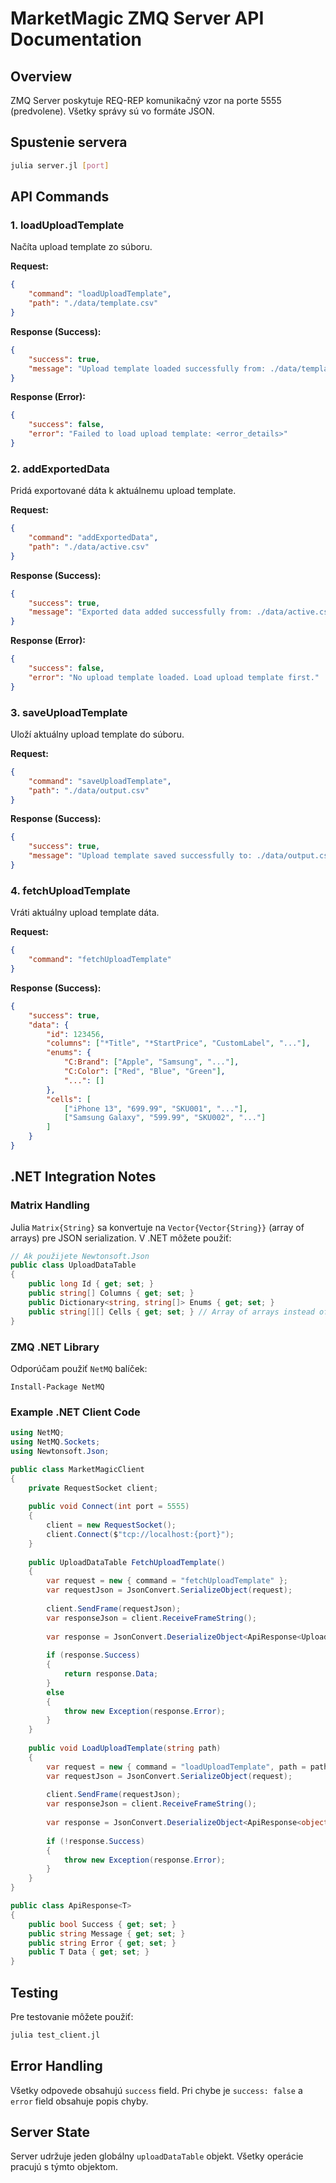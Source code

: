 # MarketMagic ZMQ Server API Documentation

## Overview
ZMQ Server poskytuje REQ-REP komunikačný vzor na porte 5555 (predvolene). Všetky správy sú vo formáte JSON.

## Spustenie servera
```bash
julia server.jl [port]
```

## API Commands

### 1. loadUploadTemplate
Načíta upload template zo súboru.

**Request:**
```json
{
    "command": "loadUploadTemplate",
    "path": "./data/template.csv"
}
```

**Response (Success):**
```json
{
    "success": true,
    "message": "Upload template loaded successfully from: ./data/template.csv"
}
```

**Response (Error):**
```json
{
    "success": false,
    "error": "Failed to load upload template: <error_details>"
}
```

### 2. addExportedData
Pridá exportované dáta k aktuálnemu upload template.

**Request:**
```json
{
    "command": "addExportedData",
    "path": "./data/active.csv"
}
```

**Response (Success):**
```json
{
    "success": true,
    "message": "Exported data added successfully from: ./data/active.csv"
}
```

**Response (Error):**
```json
{
    "success": false,
    "error": "No upload template loaded. Load upload template first."
}
```

### 3. saveUploadTemplate
Uloží aktuálny upload template do súboru.

**Request:**
```json
{
    "command": "saveUploadTemplate",
    "path": "./data/output.csv"
}
```

**Response (Success):**
```json
{
    "success": true,
    "message": "Upload template saved successfully to: ./data/output.csv"
}
```

### 4. fetchUploadTemplate
Vráti aktuálny upload template dáta.

**Request:**
```json
{
    "command": "fetchUploadTemplate"
}
```

**Response (Success):**
```json
{
    "success": true,
    "data": {
        "id": 123456,
        "columns": ["*Title", "*StartPrice", "CustomLabel", "..."],
        "enums": {
            "C:Brand": ["Apple", "Samsung", "..."],
            "C:Color": ["Red", "Blue", "Green"],
            "...": []
        },
        "cells": [
            ["iPhone 13", "699.99", "SKU001", "..."],
            ["Samsung Galaxy", "599.99", "SKU002", "..."]
        ]
    }
}
```

## .NET Integration Notes

### Matrix Handling
Julia `Matrix{String}` sa konvertuje na `Vector{Vector{String}}` (array of arrays) pre JSON serialization. V .NET môžete použiť:

```csharp
// Ak použijete Newtonsoft.Json
public class UploadDataTable
{
    public long Id { get; set; }
    public string[] Columns { get; set; }
    public Dictionary<string, string[]> Enums { get; set; }
    public string[][] Cells { get; set; } // Array of arrays instead of matrix
}
```

### ZMQ .NET Library
Odporúčam použiť `NetMQ` balíček:
```
Install-Package NetMQ
```

### Example .NET Client Code
```csharp
using NetMQ;
using NetMQ.Sockets;
using Newtonsoft.Json;

public class MarketMagicClient
{
    private RequestSocket client;
    
    public void Connect(int port = 5555)
    {
        client = new RequestSocket();
        client.Connect($"tcp://localhost:{port}");
    }
    
    public UploadDataTable FetchUploadTemplate()
    {
        var request = new { command = "fetchUploadTemplate" };
        var requestJson = JsonConvert.SerializeObject(request);
        
        client.SendFrame(requestJson);
        var responseJson = client.ReceiveFrameString();
        
        var response = JsonConvert.DeserializeObject<ApiResponse<UploadDataTable>>(responseJson);
        
        if (response.Success)
        {
            return response.Data;
        }
        else
        {
            throw new Exception(response.Error);
        }
    }
    
    public void LoadUploadTemplate(string path)
    {
        var request = new { command = "loadUploadTemplate", path = path };
        var requestJson = JsonConvert.SerializeObject(request);
        
        client.SendFrame(requestJson);
        var responseJson = client.ReceiveFrameString();
        
        var response = JsonConvert.DeserializeObject<ApiResponse<object>>(responseJson);
        
        if (!response.Success)
        {
            throw new Exception(response.Error);
        }
    }
}

public class ApiResponse<T>
{
    public bool Success { get; set; }
    public string Message { get; set; }
    public string Error { get; set; }
    public T Data { get; set; }
}
```

## Testing
Pre testovanie môžete použiť:
```bash
julia test_client.jl
```

## Error Handling
Všetky odpovede obsahujú `success` field. Pri chybe je `success: false` a `error` field obsahuje popis chyby.

## Server State
Server udržuje jeden globálny `uploadDataTable` objekt. Všetky operácie pracujú s týmto objektom.
